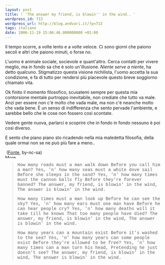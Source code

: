 ```yaml
---
layout: post
title: ! 'The answer my friend, is blowin'' in the wind.. '
wordpress_id: 713
wordpress_url: http://blog.andvari.it/?p=713
tags: italiano
date: 2006-11-19 15:06:46.000000000 +01:00
---
```

Il tempo scorre, a volte lento e a volte veloce. Ci sono giorni che paiono secoli e altri che paiono minuti, o forse no.

L'uomo è animale sociale, socievole e quant'altro. Cerca contatti per vivere meglio, ma in fondo sa che è solo un'illusione. <em>Niente serve a niente</em>, ha detto qualcuno. Stigmatizzo questa visione nichilista, l'uomo accetta la sua condizione, e fa di tutto per rendersi più piacevole questo breve soggiorno chiamato vita.

Ok finito il momento filosofico, scusatemi sempre per questa mia contorsione mentale purtroppo inevitabile, non crediate che tutto va male. Anzi per essere non c'è molto che vada male, ma non c'è neanche molto che vada bene. È un senso di indifferenza che sento pervade l'ambiente, e sarebbe bello che le cose non fossero così scontate.

Vedere gente nuova, parlarci e scoprire che in fondo in fondo nessuno è poi così diverso.

E sento che piano piano sto ricadendo nella mia maledetta filosofia, della quale ormai non se ne può più fare a meno..

<img src="http://static.flickr.com/80/253184791_1c2d105137_m.jpg" alt="" />
(<a href="http://www.flickr.com/photos/clairity/253184791/">Fonte</a>, by-nc-sa)

<img class="mce_plugin_wordpress_more" title="More..." src="http://www.frieda.it/helios/wp-includes/js/tinymce/themes/advanced/images/spacer.gif" alt="More..." width="100%" height="10" />
<blockquote><span style="font-family: Courier,Courier New;"> How many roads must a man walk down
Before you call him a man?
Yes, 'n' how many seas must a white dove sail
Before she sleeps in the sand?
Yes, 'n' how many times must the cannon balls fly
Before they're forever banned?
The answer, my friend, is blowin' in the wind,
The answer is blowin' in the wind.</span>

<span style="font-family: Courier,Courier New;">How many times must a man look up
Before he can see the sky?
Yes, 'n' how many ears must one man have
Before he can hear people cry?
Yes, 'n' how many deaths will it take till he knows
That too many people have died?
The answer, my friend, is blowin' in the wind,
The answer is blowin' in the wind.</span>

<span style="font-family: Courier,Courier New;">How many years can a mountain exist
Before it's washed to the sea?
Yes, 'n' how many years can some people exist
Before they're allowed to be free?
Yes, 'n' how many times can a man turn his head,
Pretending he just doesn't see?
The answer, my friend, is blowin' in the wind,
The answer is blowin' in the wind.</span></blockquote>
